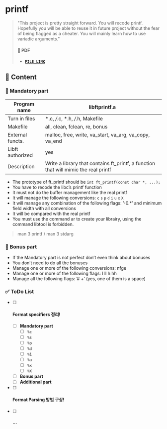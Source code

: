 # printf

> "This project is pretty straight forward. You will recode printf. Hopefully you will be able to reuse it in future project without the fear of being flagged as a cheater. You will mainly learn how to use variadic arguments."
>
> #### 📝 PDF
>
> - [**`FILE LINK`**](../pdf/en.subject-ft_printf.pdf)

## 🚀 Content

### 🚩 Mandatory part

| Program name     | libftprintf.a                                                |
| ---------------- | ------------------------------------------------------------ |
| Turn in files    | *.c, */*.c, *.h, */*.h, Makefile                             |
| Makefile         | all, clean, fclean, re, bonus                                |
| External functs. | malloc, free, write, va_start, va_arg, va_copy, va_end       |
| Libft authorized | yes                                                          |
| Description      | Write a library that contains ft_printf, a function that will mimic the real printf |

- The prototype of ft_printf should be `int ft_printf(const char *, ...);`
- You have to recode the libc’s printf function
- It must not do the buffer management like the real printf
- It will manage the following conversions: `c` `s` `p` `d` `i` `u` `x` `X`
- It will manage any combination of the following flags: ’-0.*’ and minimum field width with all conversions
- It will be compared with the real printf
- You must use the command ar to create your librairy, using the command libtool is forbidden.

> man 3 printf / man 3 stdarg

### 🚩 Bonus part

- If the Mandatory part is not perfect don’t even think about bonuses
- You don’t need to do all the bonuses
- Manage one or more of the following conversions: nfge
- Manage one or more of the following flags: l ll h hh
- Manage all the following flags: ’# +’ (yes, one of them is a space)

### ✅ ToDo List

- [ ] #### Format specifiers 정리!

  - [ ] **Mandatory part**
    - [ ] `%c`
    - [ ] `%s`
    - [ ] `%p`
    - [ ] `%d`
    - [ ] `%i`
    - [ ] `%u`
    - [ ] `%x`
    - [ ] `%X`
  - [ ] **Bonus part**
  - [ ] **Additional part**

- [ ] #### Format Parsing 방법 구상!

- [ ] #### ...

